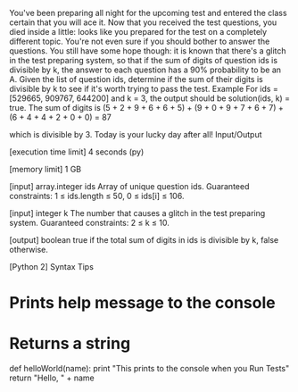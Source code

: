 You've been preparing all night for the upcoming test and entered the class certain that you will ace it. Now that you received the test questions, you died inside a little: looks like you prepared for the test on a completely different topic.
You're not even sure if you should bother to answer the questions. You still have some hope though: it is known that there's a glitch in the test preparing system, so that if the sum of digits of question ids is divisible by k, the answer to each question has a 90% probability to be an A.
Given the list of question ids, determine if the sum of their digits is divisible by k to see if it's worth trying to pass the test.
Example
For ids = [529665, 909767, 644200] and k = 3, the output should be
solution(ids, k) = true.
The sum of digits is
(5 + 2 + 9 + 6 + 6 + 5) + (9 + 0 + 9 + 7 + 6 + 7) + (6 + 4 + 4 + 2 + 0 + 0) = 87

which is divisible by 3. Today is your lucky day after all!
Input/Output


[execution time limit] 4 seconds (py)


[memory limit] 1 GB


[input] array.integer ids
Array of unique question ids.
Guaranteed constraints:
1 ≤ ids.length ≤ 50,
0 ≤ ids[i] ≤ 106.


[input] integer k
The number that causes a glitch in the test preparing system.
Guaranteed constraints:
2 ≤ k ≤ 10.


[output] boolean
true if the total sum of digits in ids is divisible by k, false otherwise.


[Python 2] Syntax Tips
# Prints help message to the console
# Returns a string
def helloWorld(name):
    print "This prints to the console when you Run Tests"
    return "Hello, " + name


